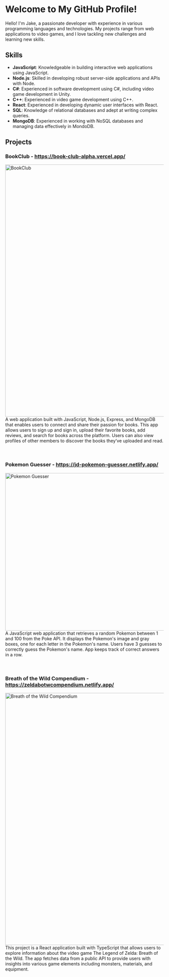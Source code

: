 # Welcome to My GitHub Profile!

Hello! I'm Jake, a passionate developer with experience in various programming languages and technologies.  My projects range from web applications to video games, and I love tackling new challenges and learning new skills.

## Skills

- **JavaScript**: Knowledgeable in building interactive web applications using JavaScript.
- **Node.js**:  Skilled in developing robust server-side applications and APIs with Node.
- **C#**: Experienced in software development using C#, including video game development in Unity.
- **C++**: Experienced in video game development using C++.
- **React**: Experienced in developing dynamic user interfaces with React.
- **SQL**: Knowledge of relational databases and adept at writing complex queries.
- **MongoDB**: Experienced in working with NoSQL databases and managing data effectively in MondoDB.

## Projects

### BookClub - https://book-club-alpha.vercel.app/
<div>
  <img src="https://github.com/user-attachments/assets/8e8fcfd9-c178-42a6-805f-25770d8c58ac" alt="BookClub" width="800" />
</div>
<div>
  A web application built with JavaScript, Node.js, Express, and MongoDB that enables users to connect and share their passion for books. This app allows users to sign up and sign in, upload their favorite books, add reviews, and search for books across the platform. Users can also view profiles of other members to discover the books they’ve uploaded and read.
</div>

<br />
<br />

### Pokemon Guesser - https://jd-pokemon-guesser.netlify.app/
<div>
  <img src="https://github.com/user-attachments/assets/5026d773-62ff-4413-9c55-5b9eeae6b10a" alt="Pokemon Guesser" width="600" height="500" />
</div>
<div>
  A JavaScript web application that retrieves a random Pokemon between 1 and 100 from the Poke API.  It displays the Pokemon's image and gray boxes, one for each letter in the Pokemon's name.  Users have 3 guesses to correctly guess the Pokemon's name.  App keeps track of correct answers in a row.
</div>
<br />
<br />

### Breath of the Wild Compendium - https://zeldabotwcompendium.netlify.app/
<div>
<img src="https://github.com/user-attachments/assets/a6e37111-6d47-4531-bf0b-0d6cb2725b08" alt="Breath of the Wild Compendium" width="800" />
  </div>
  <div>
This project is a React application built with TypeScript that allows users to explore information about the video game The Legend of Zelda: Breath of the Wild.  The app fetches data from a public API to provide users with insights into various game elements including monsters, materials, and equipment.
    </div>
<!--
**jakedusing/jakedusing** is a ✨ _special_ ✨ repository because its `README.md` (this file) appears on your GitHub profile.

Here are some ideas to get you started:

- 🔭 I’m currently working on ...
- 🌱 I’m currently learning ...
- 👯 I’m looking to collaborate on ...
- 🤔 I’m looking for help with ...
- 💬 Ask me about ...
- 📫 How to reach me: ...
- 😄 Pronouns: ...
- ⚡ Fun fact: ...
-->
